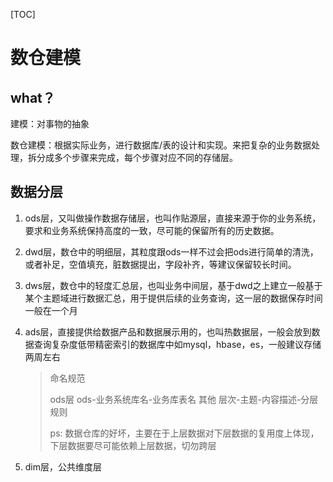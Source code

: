 [TOC]



# 数仓建模

## what？

建模：对事物的抽象

数仓建模：根据实际业务，进行数据库/表的设计和实现。来把复杂的业务数据处理，拆分成多个步骤来完成，每个步骤对应不同的存储层。





## 数据分层

1. ods层，又叫做操作数据存储层，也叫作贴源层，直接来源于你的业务系统，要求和业务系统保持高度的一致，尽可能的保留所有的历史数据。

2. dwd层，数仓中的明细层，其粒度跟ods一样不过会把ods进行简单的清洗，或者补足，空值填充，脏数据提出，字段补齐，等建议保留较长时间。

3. dws层，数仓中的轻度汇总层，也叫业务中间层，基于dwd之上建立一般基于某个主题域进行数据汇总，用于提供后续的业务查询，这一层的数据保存时间一般在一个月

4. ads层，直接提供给数据产品和数据展示用的，也叫热数据层，一般会放到数据查询复杂度低带精密索引的数据库中如mysql，hbase，es，一般建议存储两周左右

   > 命名规范
   >
   >  ods层  ods-业务系统库名-业务库表名   其他   层次-主题-内容描述-分层规则
   >
   > ps: 数据仓库的好坏，主要在于上层数据对下层数据的复用度上体现，下层数据要尽可能依赖上层数据，切勿跨层
   
5. dim层，公共维度层

